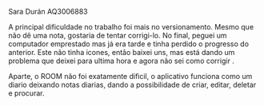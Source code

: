 Sara Durán
AQ3006883

A principal dificuldade no trabalho foi mais no versionamento. Mesmo que não dê uma nota, gostaria de tentar corrigi-lo.
No final, peguei um computador emprestado mas já era tarde e tinha perdido o progresso do anterior.
Este não tinha icones, então baixei uns, mas está dando um problema que deixei para ultima hora e agora não sei como corrigir .

Aparte, o ROOM não foi exatamente dificil, o aplicativo funciona como um diario deixando notas diarias, dando a possibilidade de criar, editar, deletar e procurar.
